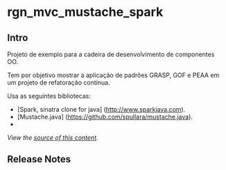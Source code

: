 rgn_mvc_mustache_spark
======================


Intro
-----

Projeto de exemplo para a cadeira de desenvolvimento de componentes OO.

Tem por objetivo mostrar a aplicação de padrões GRASP, GOF e PEAA em um projeto de refatoração contínua.

Usa as seguintes bibliotecas:

* [Spark, sinatra clone for java] (http://www.sparkjava.com).
* [Mustache.java] (https://github.com/spullara/mustache.java).
* 


*View the [source of this content](http://github.github.com/github-flavored-markdown/sample_content.html).*

Release Notes
-------------




